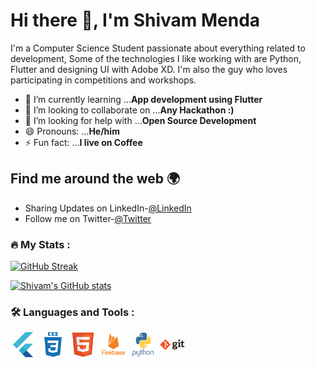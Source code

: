 <h1>Hi there 👋, I'm Shivam Menda</h1>

I'm a Computer Science Student passionate about everything related to development, Some of the technologies I like working with are Python, Flutter and designing UI with Adobe XD. I'm also the guy who loves participating in competitions and workshops.  


- 🌱 I’m currently learning ...<b>App development using Flutter</b>
- 👯 I’m looking to collaborate on ...<b>Any Hackathon :)</b>
- 🤔 I’m looking for help with ...<b>Open Source Development</b>
- 😄 Pronouns: ...<b>He/him</b>
- ⚡ Fun fact: ...<b>I live on Coffee</b>

<h2>Find me around the web 🌍</h2>

- Sharing Updates on LinkedIn-<a href="https://www.linkedin.com/in/shivam-menda-324169205/">@LinkedIn</a>
- Follow me on Twitter-<a href="https://twitter.com/ShivamMenda">@Twitter</a>

### :fire: My Stats :
[![GitHub Streak](http://github-readme-streak-stats.herokuapp.com?user=shivammenda&theme=dark&background=000000)](https://git.io/streak-stats)

[![Shivam's GitHub stats](https://github-readme-stats.vercel.app/api?username=shivammenda&show_icons=true&theme=dracula&count_private=true)](https://github.com/anuraghazra/github-readme-stats)

### :hammer_and_wrench: Languages and Tools :
<div>
  <img src="https://github.com/devicons/devicon/blob/master/icons/flutter/flutter-original.svg" title="Flutter" alt="Flutter" width="40" height="40"/>&nbsp;
  <img src="https://github.com/devicons/devicon/blob/master/icons/css3/css3-plain-wordmark.svg"  title="CSS3" alt="CSS" width="40" height="40"/>&nbsp;
  <img src="https://github.com/devicons/devicon/blob/master/icons/html5/html5-original.svg" title="HTML5" alt="HTML" width="40" height="40"/>&nbsp;
  <img src="https://github.com/devicons/devicon/blob/master/icons/firebase/firebase-plain-wordmark.svg" title="Firebase" alt="Firebase" width="40" height="40"/>&nbsp;
  <img src="https://github.com/devicons/devicon/blob/master/icons/python/python-original-wordmark.svg" title="Python" alt="Python" width="40" height="40"/>&nbsp;
  <img src="https://github.com/devicons/devicon/blob/master/icons/git/git-original-wordmark.svg" title="Git" **alt="Git" width="40" height="40"/>
</div>
